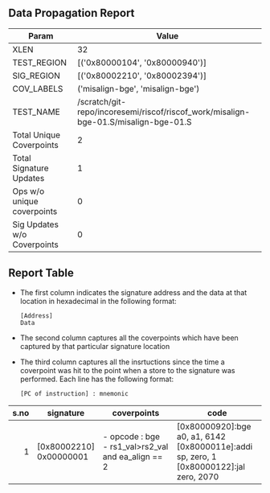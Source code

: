 
## Data Propagation Report

| Param                     | Value    |
|---------------------------|----------|
| XLEN                      | 32      |
| TEST_REGION               | [('0x80000104', '0x80000940')]      |
| SIG_REGION                | [('0x80002210', '0x80002394')]      |
| COV_LABELS                | ('misalign-bge', 'misalign-bge')      |
| TEST_NAME                 | /scratch/git-repo/incoresemi/riscof/riscof_work/misalign-bge-01.S/misalign-bge-01.S    |
| Total Unique Coverpoints  | 2      |
| Total Signature Updates   | 1      |
| Ops w/o unique coverpoints | 0      |
| Sig Updates w/o Coverpoints | 0    |

## Report Table

- The first column indicates the signature address and the data at that location in hexadecimal in the following format: 
  ```
  [Address]
  Data
  ```

- The second column captures all the coverpoints which have been captured by that particular signature location

- The third column captures all the insrtuctions since the time a coverpoint was
  hit to the point when a store to the signature was performed. Each line has
  the following format:
  ```
  [PC of instruction] : mnemonic
  ```

|s.no|        signature         |                        coverpoints                         |                                                code                                                |
|---:|--------------------------|------------------------------------------------------------|----------------------------------------------------------------------------------------------------|
|   1|[0x80002210]<br>0x00000001|- opcode : bge<br> -  rs1_val>rs2_val and ea_align == 2<br> |[0x80000920]:bge a0, a1, 6142<br> [0x8000011e]:addi sp, zero, 1<br> [0x80000122]:jal zero, 2070<br> |
